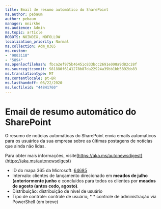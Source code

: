 ```yaml
---
title: Email de resumo automático do SharePoint
ms.author: pebaum
author: pebaum
manager: mnirkhe
ms.audience: Admin
ms.topic: article
ROBOTS: NOINDEX, NOFOLLOW
localization_priority: Normal
ms.collection: Adm_O365
ms.custom:
- "9003118"
- "5894"
ms.openlocfilehash: fbca2ef975b46451c833bcc2691e008a9d82c28f
ms.sourcegitcommit: 981880f6141278b87da22924a39bb1bb5892bb83
ms.translationtype: MT
ms.contentlocale: pt-BR
ms.lasthandoff: 06/22/2020
ms.locfileid: "44841760"
---
```

# <a name="sharepoint-auto-digest-email"></a>Email de resumo automático do SharePoint

O resumo de notícias automáticas do SharePoint envia emails automáticos para os usuários da sua empresa sobre as últimas postagens de notícias que ainda não lidas.

Para obter mais informações, visite[https://aka.ms/autonewsdigest](https://aka.ms/autonewsdigest)

- ID do mapa 365 da Microsoft: [64685](https://www.microsoft.com/microsoft-365/roadmap?filters=&featureid=64685)
- Intervalo: clientes de lançamento direcionado em **meados de julho (anteriormente junho** e concluídos para todos os clientes por **meados de agosto (antes cedo, agosto)**.
- Distribuição: distribuição de nível de usuário
- Tipo de controle: controle de usuário, * * controle de administração via PowerShell (em breve)
